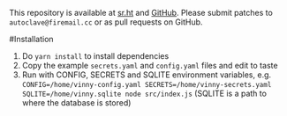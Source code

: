 This repository is available at [sr.ht](https://git.sr.ht/~k2l8m11n2/vinny) and [GitHub](https://github.com/k2l8m11n2/vinny). Please submit patches to `autoclave@firemail.cc` or as pull requests on GitHub.

#Installation

1. Do `yarn install` to install dependencies
2. Copy the example `secrets.yaml` and `config.yaml` files and edit to taste
3. Run with CONFIG, SECRETS and SQLITE environment variables, e.g.
   `CONFIG=/home/vinny-config.yaml SECRETS=/home/vinny-secrets.yaml SQLITE=/home/vinny.sqlite node src/index.js`
   (SQLITE is a path to where the database is stored)
